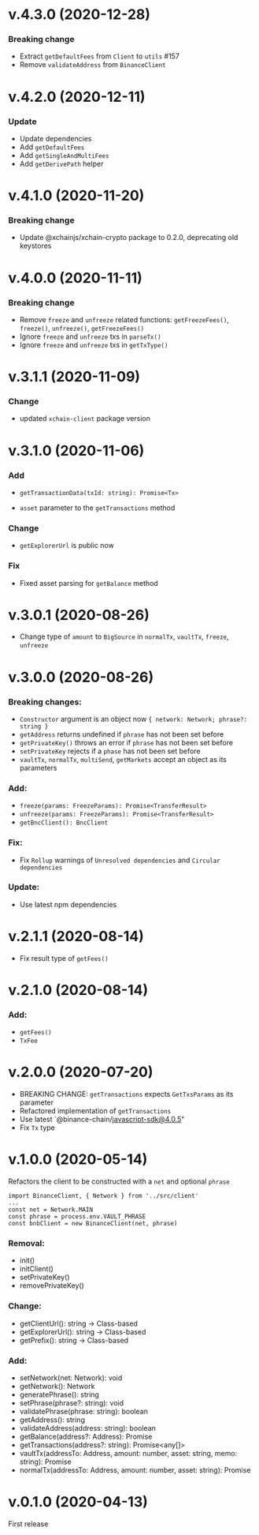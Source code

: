 # v.4.3.0 (2020-12-28)

### Breaking change

- Extract `getDefaultFees` from `Client` to `utils` #157
- Remove `validateAddress` from `BinanceClient`

# v.4.2.0 (2020-12-11)

### Update

- Update dependencies
- Add `getDefaultFees`
- Add `getSingleAndMultiFees`
- Add `getDerivePath` helper

# v.4.1.0 (2020-11-20)

### Breaking change

- Update @xchainjs/xchain-crypto package to 0.2.0, deprecating old keystores

# v.4.0.0 (2020-11-11)

### Breaking change

- Remove `freeze` and `unfreeze` related functions: `getFreezeFees()`, `freeze()`, `unfreeze()`, `getFreezeFees()`
- Ignore `freeze` and `unfreeze` txs in `parseTx()`
- Ignore `freeze` and `unfreeze` txs in `getTxType()`

# v.3.1.1 (2020-11-09)

### Change

- updated `xchain-client` package version

# v.3.1.0 (2020-11-06)

### Add

- `getTransactionData(txId: string): Promise<Tx>`

- `asset` parameter to the `getTransactions` method

### Change

- `getExplorerUrl` is public now

### Fix

- Fixed asset parsing for `getBalance` method

# v.3.0.1 (2020-08-26)

- Change type of `amount` to `BigSource` in `normalTx`, `vaultTx`, `freeze`, `unfreeze`

# v.3.0.0 (2020-08-26)

### Breaking changes:

- `Constructor` argument is an object now `{ network: Network; phrase?: string }`
- `getAddress` returns undefined if `phrase` has not been set before
- `getPrivateKey()` throws an error if `phrase` has not been set before
- `setPrivateKey` rejects if a `phase` has not been set before
- `vaultTx`, `normalTx`, `multiSend`, `getMarkets` accept an object as its parameters

### Add:

- `freeze(params: FreezeParams): Promise<TransferResult>`
- `unfreeze(params: FreezeParams): Promise<TransferResult>`
- `getBncClient(): BncClient`

### Fix:

- Fix `Rollup` warnings of `Unresolved dependencies` and `Circular dependencies`

### Update:

- Use latest npm dependencies

# v.2.1.1 (2020-08-14)

- Fix result type of `getFees()`

# v.2.1.0 (2020-08-14)

### Add:

- `getFees()`
- `TxFee`

# v.2.0.0 (2020-07-20)

- BREAKING CHANGE: `getTransactions` expects `GetTxsParams` as its parameter
- Refactored implementation of `getTransactions`
- Use latest `@binance-chain/javascript-sdk@4.0.5"
- Fix `Tx` type

# v.1.0.0 (2020-05-14)

Refactors the client to be constructed with a `net` and optional `phrase`

```
import BinanceClient, { Network } from '../src/client'
...
const net = Network.MAIN
const phrase = process.env.VAULT_PHRASE
const bnbClient = new BinanceClient(net, phrase)
```

### Removal:

- init()
- initClient()
- setPrivateKey()
- removePrivateKey()

### Change:

- getClientUrl(): string -> Class-based
- getExplorerUrl(): string -> Class-based
- getPrefix(): string -> Class-based

### Add:

- setNetwork(net: Network): void
- getNetwork(): Network
- generatePhrase(): string
- setPhrase(phrase?: string): void
- validatePhrase(phrase: string): boolean
- getAddress(): string
- validateAddress(address: string): boolean
- getBalance(address?: Address): Promise<Balance>
- getTransactions(address?: string): Promise<any[]>
- vaultTx(addressTo: Address, amount: number, asset: string, memo: string): Promise<TransferResult>
- normalTx(addressTo: Address, amount: number, asset: string): Promise<TransferResult>

# v.0.1.0 (2020-04-13)

First release
